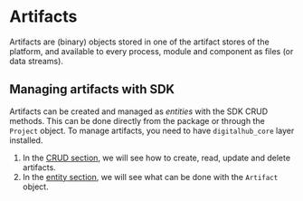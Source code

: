 # Artifacts

Artifacts are (binary) objects stored in one of the artifact stores of the platform, and available to every process, module and component as files (or data streams).

## Managing artifacts with SDK

Artifacts can be created and managed as *entities* with the SDK CRUD methods. This can be done directly from the package or through the `Project` object.
To manage artifacts, you need to have `digitalhub_core` layer installed.

1. In the [CRUD section](./crud.md), we will see how to create, read, update and delete artifacts.
2. In the [entity section](./entity.md), we will see what can be done with the `Artifact` object.
